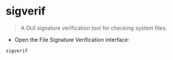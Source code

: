 # sigverif

> A GUI signature verification tool for checking system files.

- Open the File Signature Verification interface:

`sigverif`
